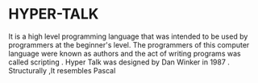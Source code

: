 # HYPER-TALK
It is a high level programming language that was intended to be used by programmers at the beginner's level. The programmers of this computer language were known as authors and the act of writing programs was called scripting . Hyper Talk was designed by Dan Winker in 1987 . Structurally ,It resembles Pascal

